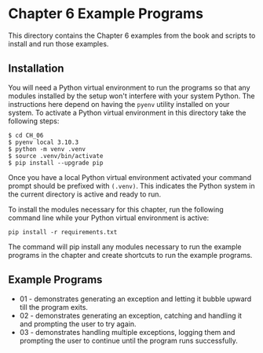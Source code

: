 # Chapter 6 Example Programs

This directory contains the Chapter 6 examples from the book and scripts to install and run those examples.

## Installation

You will need a Python virtual environment to run the programs so that any modules installed by the setup won't interfere with your system Python. The instructions here depend on having the `pyenv` utility installed on your system. To activate a Python virtual environment in this directory take the following steps:

```console
$ cd CH_06
$ pyenv local 3.10.3
$ python -m venv .venv
$ source .venv/bin/activate
$ pip install --upgrade pip
```

Once you have a local Python virtual environment activated your command prompt should be prefixed with `(.venv)`. This indicates the Python system in the current directory is active and ready to run.

To install the modules necessary for this chapter, run the following command line while your Python virtual environment is active:

```
pip install -r requirements.txt
```

The command will pip install any modules necessary to run the example programs in the chapter and create shortcuts to run the example programs.

## Example Programs

- 01 - demonstrates generating an exception and letting it bubble upward till the program exits.
- 02 - demonstrates generating an exception, catching and handling it and prompting the user to try again.
- 03 - demonstrates handling multiple exceptions, logging them and prompting the user to continue until the program runs successfully.
